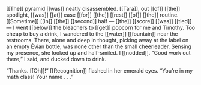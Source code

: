 [[The]] pyramid [[was]] neatly disassembled. [[Tara]], out [[of]] [[the]] spotlight, [[was]] [[at]] ease [[for]] [[the]] [[rest]] [[of]] [[the]] routine. [[Sometime]] [[in]] [[the]] [[second]] half — [[the]] [[score]] [[was]] [[tied]] — I went [[below]] the bleachers to [[get]] popcorn for me and Timothy. Too cheap to buy a drink, I wandered to the [[water]] [[fountain]] near the restrooms. There, alone and deep in thought, picking away at the label on an empty Évian bottle, was none other than the small cheerleader. Sensing my presence, she looked up and half-smiled. I [[nodded]]. “Good work out there,” I said, and ducked down to drink.

“Thanks. [[Oh]]!” [[Recognition]] flashed in her emerald eyes. “You’re in my math class! Your name . . .”